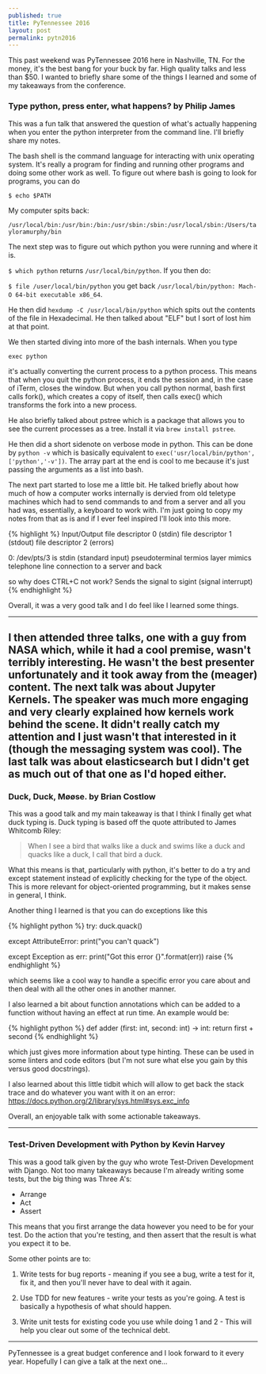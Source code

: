 ```yaml
---
published: true
title: PyTennessee 2016
layout: post
permalink: pytn2016
---
```

This past weekend was PyTennessee 2016 here in Nashville, TN. For the money, it's the best bang for your buck by far. High quality talks and less than $50. I wanted to briefly share some of the things I learned and some of my takeaways from the conference.

### Type python, press enter, what happens? by Philip James
This was a fun talk that answered the question of what's actually happening when you enter the python interpreter from the command line. I'll briefly share my notes.

The bash shell is the command language for interacting with unix operating system. It's really a program for finding and running other programs and doing some other work as well. To figure out where bash is going to look for programs, you can do 

`$ echo $PATH`

My computer spits back:

`/usr/local/bin:/usr/bin:/bin:/usr/sbin:/sbin:/usr/local/sbin:/Users/tayloramurphy/bin`

The next step was to figure out which python you were running and where it is.

`$ which python`  returns `/usr/local/bin/python`. If you then do:

`$ file /user/local/bin/python` you get back `/usr/local/bin/python: Mach-O 64-bit executable x86_64`. 

He then did `hexdump -C /usr/local/bin/python` which spits out the contents of the file in Hexadecimal. He then talked about "ELF" but I sort of lost him at that point.

We then started diving into more of the bash internals. When you type 

`exec python`

it's actually converting the current process to a python process. This means that when you quit the python process, it ends the session and, in the case of iTerm, closes the window. But when you call python normal, bash first calls fork(), which creates a copy of itself, then calls exec() which transforms the fork into a new process. 

He also briefly talked about pstree which is a package that allows you to see the current processes as a tree. Install it via `brew install pstree`.

He then did a short sidenote on verbose mode in python. This can be done by `python -v` which is basically equivalent to `exec('usr/local/bin/python', ['python','-v'])`. The array part at the end is cool to me because it's just passing the arguments as a list into bash.

The next part started to lose me a little bit. He talked briefly about how much of how a computer works internally is dervied from old teletype machines which had to send commands to and from a server and all you had was, essentially, a keyboard to work with. I'm just going to copy my notes from that as is and if I ever feel inspired I'll look into this more.

{% highlight %}
Input/Output
file descriptor 0 (stdin)
file descriptor 1 (stdout)
file descriptor 2 (errors)

0: /dev/pts/3 is stdin (standard input) pseudoterminal
termios layer mimics telephone line connection to a server and back

so why does CTRL+C not work? Sends the signal to sigint (signal interrupt)
{% endhighlight %}

Overall, it was a very good talk and I do feel like I learned some things.

---
I then attended three talks, one with a guy from NASA which, while it had a cool premise, wasn't terribly interesting. He wasn't the best presenter unfortunately and it took away from the (meager) content. The next talk was about Jupyter Kernels. The speaker was much more engaging and very clearly explained how kernels work behind the scene. It didn't really catch my attention and I just wasn't that interested in it (though the messaging system was cool). The last talk was about elasticsearch but I didn't get as much out of that one as I'd hoped either.
---
### Duck, Duck, Møøse. by Brian Costlow
This was a good talk and my main takeaway is that I think I finally get what duck typing is. Duck typing is based off the quote attributed to James Whitcomb Riley:

> When I see a bird that walks like a duck and swims like a duck and quacks like a duck, I call that bird a duck.

What this means is that, particularly with python, it's better to do a try and except statement instead of explicitly checking for the type of the object. This is more relevant for object-oriented programming, but it makes sense in general, I think.

Another thing I learned is that you can do exceptions like this 

{% highlight python %}
try:
	duck.quack()

except AttributeError:
	print("you can't quack")

except Exception as err:
	print("Got this error {}".format(err))
	raise 
{% endhighlight %}

which seems like a cool way to handle a specific error you care about and then deal with all the other ones in another manner. 

I also learned a bit about function annotations which can be added to a function without having an effect at run time. An example would be:

{% highlight python %}
def adder (first: int, second: int) -> int:
	return first + second
{% endhighlight %}

which just gives more information about type hinting. These can be used in some linters and code editors (but I'm not sure what else you gain by this versus good docstrings).

I also learned about this little tidbit which will allow to get back the stack trace and do whatever you want with it on an error: https://docs.python.org/2/library/sys.html#sys.exc_info

Overall, an enjoyable talk with some actionable takeaways.

--- 
### Test-Driven Development with Python by Kevin Harvey
This was a good talk given by the guy who wrote Test-Driven Development with Django. Not too many takeaways because I'm already writing some tests, but the big thing was Three A's:

* Arrange
* Act
* Assert

This means that you first arrange the data however you need to be for your test. Do the action that you're testing, and then assert that the result is what you expect it to be.

Some other points are to:

1. Write tests for bug reports - meaning if you see a bug, write a test for it, fix it, and then you'll never have to deal with it again.

2. Use TDD for new features - write your tests as you're going. A test is basically a hypothesis of what should happen. 

3. Write unit tests for existing code you use while doing 1 and 2 - This will help you clear out some of the technical debt.

---
PyTennessee is a great budget conference and I look forward to it every year. Hopefully I can give a talk at the next one...